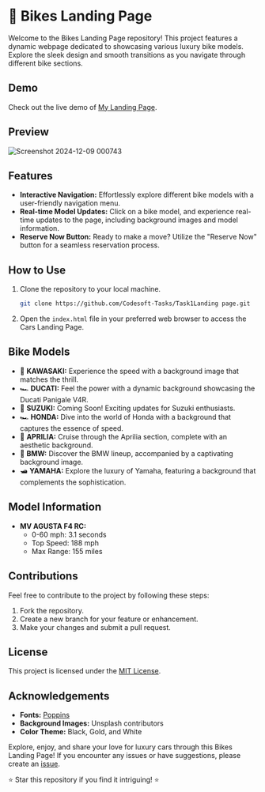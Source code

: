 # 🚗 Bikes Landing Page

Welcome to the Bikes Landing Page repository! This project features a dynamic webpage dedicated to showcasing various luxury bike models. Explore the sleek design and smooth transitions as you navigate through different bike sections.

## Demo

Check out the live demo of [My Landing Page](https://bhavy-upreti-landing-page.netlify.app/).

## Preview

![Screenshot 2024-12-09 000743](https://github.com/user-attachments/assets/37340e46-8f51-417d-ba42-30510564b66c)


## Features
- **Interactive Navigation:** Effortlessly explore different bike models with a user-friendly navigation menu.
- **Real-time Model Updates:** Click on a bike model, and experience real-time updates to the page, including background images and model information.
- **Reserve Now Button:** Ready to make a move? Utilize the "Reserve Now" button for a seamless reservation process.

## How to Use
1. Clone the repository to your local machine.
   ```bash
   git clone https://github.com/Codesoft-Tasks/Task1Landing page.git
   ```

2. Open the `index.html` file in your preferred web browser to access the Cars Landing Page.

## Bike Models
- 🚗 **KAWASAKI:** Experience the speed with a background image that matches the thrill.
- 🏎️ **DUCATI:** Feel the power with a dynamic background showcasing the Ducati Panigale V4R.
- 🚀 **SUZUKI:** Coming Soon! Exciting updates for Suzuki enthusiasts.
- 🏎️ **HONDA:** Dive into the world of Honda with a background that captures the essence of speed.
- 🚙 **APRILIA:** Cruise through the Aprilia section, complete with an aesthetic background.
- 🚗 **BMW:** Discover the BMW lineup, accompanied by a captivating background image.
- 🛥️ **YAMAHA:** Explore the luxury of Yamaha, featuring a background that complements the sophistication.

## Model Information
- **MV AGUSTA F4 RC:**
  - 0-60 mph: 3.1 seconds
  - Top Speed: 188 mph
  - Max Range: 155 miles

## Contributions
Feel free to contribute to the project by following these steps:
1. Fork the repository.
2. Create a new branch for your feature or enhancement.
3. Make your changes and submit a pull request.

## License
This project is licensed under the [MIT License](LICENSE).

## Acknowledgements
- **Fonts:** [Poppins](https://fonts.google.com/specimen/Poppins)
- **Background Images:** Unsplash contributors
- **Color Theme:** Black, Gold, and White

Explore, enjoy, and share your love for luxury cars through this Bikes Landing Page! If you encounter any issues or have suggestions, please create an [issue](https://github.com/your-username/bhavyup/issues). 


⭐ Star this repository if you find it intriguing! ⭐

